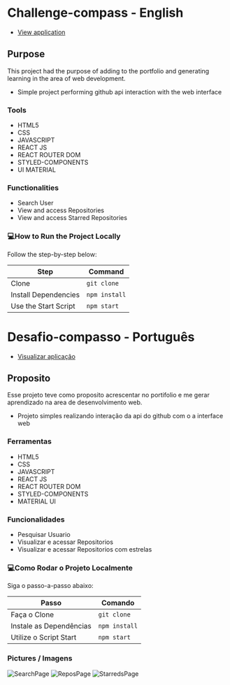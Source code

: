 # Challenge-compass - English

- [View application](https://desafio-compasso-gabesales.surge.sh/)

## Purpose
This project had the purpose of adding to the portfolio and generating learning in the area of ​​web development.

- Simple project performing github api interaction with the web interface

### Tools

- HTML5
- CSS
- JAVASCRIPT
- REACT JS
- REACT ROUTER DOM
- STYLED-COMPONENTS
- UI MATERIAL

### Functionalities

- Search User
- View and access Repositories
- View and access Starred Repositories

### 💻How to Run the Project Locally

Follow the step-by-step below:

| Step | Command |
| ------------------------- | ------------------ |
| Clone | `git clone` |
| Install Dependencies | `npm install` |
| Use the Start Script | `npm start` |

#

# Desafio-compasso - Português

- [Visualizar aplicação](https://desafio-compasso-gabesales.surge.sh/)

## Proposito
Esse projeto teve como proposito acrescentar no portifolio e me gerar aprendizado na area de desenvolvimento web.

- Projeto simples realizando interação da api do github com o a interface web

### Ferramentas

- HTML5
- CSS
- JAVASCRIPT
- REACT JS
- REACT ROUTER DOM
- STYLED-COMPONENTS
- MATERIAL UI

### Funcionalidades

- Pesquisar Usuario
- Visualizar e acessar Repositorios
- Visualizar e acessar Repositorios com estrelas

### 💻Como Rodar o Projeto Localmente

Siga o passo-a-passo abaixo:

| Passo                     | Comando            |
| ------------------------- | ------------------ |
| Faça o Clone              | `git clone`        |
| Instale as Dependências   | `npm install`      |
| Utilize o Script Start    | `npm start`        |

 ### Pictures / Imagens
 
![SearchPage](https://user-images.githubusercontent.com/102243306/212503018-e89ac30d-c1d3-41ba-9c65-839a487cf875.png)
![ReposPage](https://user-images.githubusercontent.com/102243306/212503020-8a5379d4-2ba7-4f7d-86cb-128a763a29e2.png)
![StarredsPage](https://user-images.githubusercontent.com/102243306/212503026-bcb4d029-5c80-4064-b5e5-dc5668f884d3.png)



